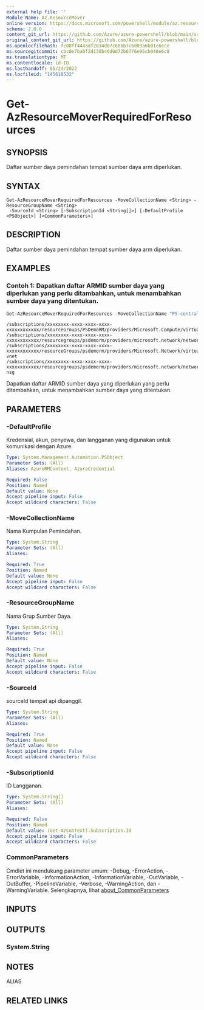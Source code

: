 ```yaml
---
external help file: ''
Module Name: Az.ResourceMover
online version: https://docs.microsoft.com/powershell/module/az.resourcemover/get-azresourcemoverrequiredforresources
schema: 2.0.0
content_git_url: https://github.com/Azure/azure-powershell/blob/main/src/ResourceMover/help/Get-AzResourceMoverRequiredForResources.md
original_content_git_url: https://github.com/Azure/azure-powershell/blob/main/src/ResourceMover/help/Get-AzResourceMoverRequiredForResources.md
ms.openlocfilehash: fc08ff4443df2034d07c68bb7c6d03a6b01c6ece
ms.sourcegitcommit: cbc0e7ba6f2d138b46d0d72b6776e95cb040e6c8
ms.translationtype: MT
ms.contentlocale: id-ID
ms.lasthandoff: 05/24/2022
ms.locfileid: "145618532"
---
```

# Get-AzResourceMoverRequiredForResources

## SYNOPSIS
Daftar sumber daya pemindahan tempat sumber daya arm diperlukan.

## SYNTAX

```
Get-AzResourceMoverRequiredForResources -MoveCollectionName <String> -ResourceGroupName <String>
 -SourceId <String> [-SubscriptionId <String[]>] [-DefaultProfile <PSObject>] [<CommonParameters>]
```

## DESCRIPTION
Daftar sumber daya pemindahan tempat sumber daya arm diperlukan.

## EXAMPLES

### Contoh 1: Dapatkan daftar ARMID sumber daya yang diperlukan yang perlu ditambahkan, untuk menambahkan sumber daya yang ditentukan.
```powershell
Get-AzResourceMoverRequiredForResources -MoveCollectionName "PS-centralus-westcentralus-demoRMS" -ResourceGroupName "RG-MoveCollection-demoRMS" -SourceId "/subscriptions/xxxxxxxx-xxxx-xxxx-xxxx-xxxxxxxxxxxx/resourceGroups"
```

```output
/subscriptions/xxxxxxxx-xxxx-xxxx-xxxx-xxxxxxxxxxxx/resourceGroups/PSDemoRM/providers/Microsoft.Compute/virtualMachines/PSDemoVM
/subscriptions/xxxxxxxx-xxxx-xxxx-xxxx-xxxxxxxxxxxx/resourcegroups/psdemorm/providers/microsoft.network/networkinterfaces/psdemovm111
/subscriptions/xxxxxxxx-xxxx-xxxx-xxxx-xxxxxxxxxxxx/resourceGroups/psdemorm/providers/Microsoft.Network/virtualNetworks/psdemorm-vnet
/subscriptions/xxxxxxxx-xxxx-xxxx-xxxx-xxxxxxxxxxxx/resourcegroups/psdemorm/providers/microsoft.network/networksecuritygroups/psdemovm-nsg
```

Dapatkan daftar ARMID sumber daya yang diperlukan yang perlu ditambahkan, untuk menambahkan sumber daya yang ditentukan.

## PARAMETERS

### -DefaultProfile
Kredensial, akun, penyewa, dan langganan yang digunakan untuk komunikasi dengan Azure.

```yaml
Type: System.Management.Automation.PSObject
Parameter Sets: (All)
Aliases: AzureRMContext, AzureCredential

Required: False
Position: Named
Default value: None
Accept pipeline input: False
Accept wildcard characters: False
```

### -MoveCollectionName
Nama Kumpulan Pemindahan.

```yaml
Type: System.String
Parameter Sets: (All)
Aliases:

Required: True
Position: Named
Default value: None
Accept pipeline input: False
Accept wildcard characters: False
```

### -ResourceGroupName
Nama Grup Sumber Daya.

```yaml
Type: System.String
Parameter Sets: (All)
Aliases:

Required: True
Position: Named
Default value: None
Accept pipeline input: False
Accept wildcard characters: False
```

### -SourceId
sourceId tempat api dipanggil.

```yaml
Type: System.String
Parameter Sets: (All)
Aliases:

Required: True
Position: Named
Default value: None
Accept pipeline input: False
Accept wildcard characters: False
```

### -SubscriptionId
ID Langganan.

```yaml
Type: System.String[]
Parameter Sets: (All)
Aliases:

Required: False
Position: Named
Default value: (Get-AzContext).Subscription.Id
Accept pipeline input: False
Accept wildcard characters: False
```

### CommonParameters
Cmdlet ini mendukung parameter umum: -Debug, -ErrorAction, -ErrorVariable, -InformationAction, -InformationVariable, -OutVariable, -OutBuffer, -PipelineVariable, -Verbose, -WarningAction, dan -WarningVariable. Selengkapnya, lihat [about_CommonParameters](http://go.microsoft.com/fwlink/?LinkID=113216)

## INPUTS

## OUTPUTS

### System.String

## NOTES

ALIAS

## RELATED LINKS

